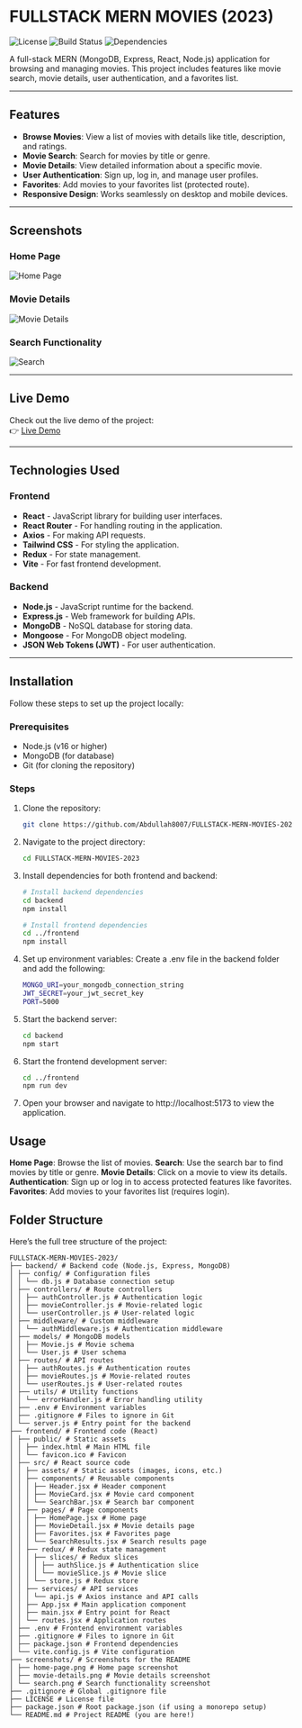 # FULLSTACK MERN MOVIES (2023)

![License](https://img.shields.io/badge/License-MIT-blue.svg)
![Build Status](https://img.shields.io/badge/Build-Passing-brightgreen.svg)
![Dependencies](https://img.shields.io/badge/Dependencies-Up%20to%20Date-brightgreen.svg)

A full-stack MERN (MongoDB, Express, React, Node.js) application for browsing and managing movies. This project includes features like movie search, movie details, user authentication, and a favorites list.

---

## Features

- **Browse Movies**: View a list of movies with details like title, description, and ratings.
- **Movie Search**: Search for movies by title or genre.
- **Movie Details**: View detailed information about a specific movie.
- **User Authentication**: Sign up, log in, and manage user profiles.
- **Favorites**: Add movies to your favorites list (protected route).
- **Responsive Design**: Works seamlessly on desktop and mobile devices.

---

## Screenshots

### Home Page
![Home Page](./screenshots/home-page.png)

### Movie Details
![Movie Details](./screenshots/movie-details.png)

### Search Functionality
![Search](./screenshots/search.png)

---

## Live Demo

Check out the live demo of the project:  
👉 [Live Demo](https://your-project-url.vercel.app)

---

## Technologies Used

### Frontend
- **React** - JavaScript library for building user interfaces.
- **React Router** - For handling routing in the application.
- **Axios** - For making API requests.
- **Tailwind CSS** - For styling the application.
- **Redux** - For state management.
- **Vite** - For fast frontend development.

### Backend
- **Node.js** - JavaScript runtime for the backend.
- **Express.js** - Web framework for building APIs.
- **MongoDB** - NoSQL database for storing data.
- **Mongoose** - For MongoDB object modeling.
- **JSON Web Tokens (JWT)** - For user authentication.

---

## Installation

Follow these steps to set up the project locally:

### Prerequisites

- Node.js (v16 or higher)
- MongoDB (for database)
- Git (for cloning the repository)

### Steps

1. Clone the repository:
   ```bash
   git clone https://github.com/Abdullah8007/FULLSTACK-MERN-MOVIES-2023.git

2. Navigate to the project directory:
   ```bash
   cd FULLSTACK-MERN-MOVIES-2023

3. Install dependencies for both frontend and backend:
   ```bash
   # Install backend dependencies
   cd backend
   npm install

   # Install frontend dependencies
   cd ../frontend
   npm install

4. Set up environment variables:
   Create a .env file in the backend folder and add the following:
   ```bash
   MONGO_URI=your_mongodb_connection_string
   JWT_SECRET=your_jwt_secret_key
   PORT=5000
   
5. Start the backend server:
   ```bash
   cd backend
   npm start

6. Start the frontend development server:
   ```bash
   cd ../frontend
   npm run dev

7. Open your browser and navigate to http://localhost:5173 to view the application.

## Usage

**Home Page**: Browse the list of movies.
**Search**: Use the search bar to find movies by title or genre.
**Movie Details**: Click on a movie to view its details.
**Authentication**: Sign up or log in to access protected features like favorites.
**Favorites**: Add movies to your favorites list (requires login).

## Folder Structure
Here’s the full tree structure of the project:
```shell
FULLSTACK-MERN-MOVIES-2023/
├── backend/ # Backend code (Node.js, Express, MongoDB)
│ ├── config/ # Configuration files
│ │ └── db.js # Database connection setup
│ ├── controllers/ # Route controllers
│ │ ├── authController.js # Authentication logic
│ │ ├── movieController.js # Movie-related logic
│ │ └── userController.js # User-related logic
│ ├── middleware/ # Custom middleware
│ │ └── authMiddleware.js # Authentication middleware
│ ├── models/ # MongoDB models
│ │ ├── Movie.js # Movie schema
│ │ └── User.js # User schema
│ ├── routes/ # API routes
│ │ ├── authRoutes.js # Authentication routes
│ │ ├── movieRoutes.js # Movie-related routes
│ │ └── userRoutes.js # User-related routes
│ ├── utils/ # Utility functions
│ │ └── errorHandler.js # Error handling utility
│ ├── .env # Environment variables
│ ├── .gitignore # Files to ignore in Git
│ └── server.js # Entry point for the backend
├── frontend/ # Frontend code (React)
│ ├── public/ # Static assets
│ │ ├── index.html # Main HTML file
│ │ └── favicon.ico # Favicon
│ ├── src/ # React source code
│ │ ├── assets/ # Static assets (images, icons, etc.)
│ │ ├── components/ # Reusable components
│ │ │ ├── Header.jsx # Header component
│ │ │ ├── MovieCard.jsx # Movie card component
│ │ │ └── SearchBar.jsx # Search bar component
│ │ ├── pages/ # Page components
│ │ │ ├── HomePage.jsx # Home page
│ │ │ ├── MovieDetail.jsx # Movie details page
│ │ │ ├── Favorites.jsx # Favorites page
│ │ │ └── SearchResults.jsx # Search results page
│ │ ├── redux/ # Redux state management
│ │ │ ├── slices/ # Redux slices
│ │ │ │ ├── authSlice.js # Authentication slice
│ │ │ │ └── movieSlice.js # Movie slice
│ │ │ └── store.js # Redux store
│ │ ├── services/ # API services
│ │ │ └── api.js # Axios instance and API calls
│ │ ├── App.jsx # Main application component
│ │ ├── main.jsx # Entry point for React
│ │ └── routes.jsx # Application routes
│ ├── .env # Frontend environment variables
│ ├── .gitignore # Files to ignore in Git
│ ├── package.json # Frontend dependencies
│ └── vite.config.js # Vite configuration
├── screenshots/ # Screenshots for the README
│ ├── home-page.png # Home page screenshot
│ ├── movie-details.png # Movie details screenshot
│ └── search.png # Search functionality screenshot
├── .gitignore # Global .gitignore file
├── LICENSE # License file
├── package.json # Root package.json (if using a monorepo setup)
└── README.md # Project README (you are here!)
